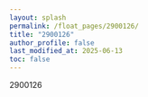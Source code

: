 ```yaml
---
layout: splash
permalink: /float_pages/2900126/
title: "2900126"
author_profile: false
last_modified_at: 2025-06-13
toc: false
---
```

 
2900126
